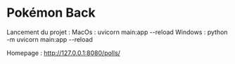 # Pokémon Back

Lancement du projet : 
MacOs : uvicorn main:app --reload
Windows : python -m uvicorn main:app --reload

Homepage : 
http://127.0.0.1:8080/polls/